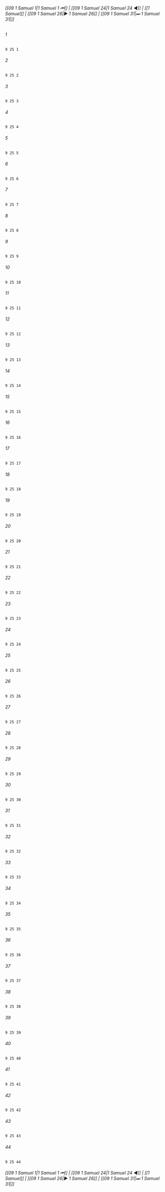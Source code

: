 
###### [[09 1 Samuel 1|1 Samuel 1 ⏮]] | [[09 1 Samuel 24|1 Samuel 24 ◀]] | [[1 Samuel]] | [[09 1 Samuel 26|▶ 1 Samuel 26]] | [[09 1 Samuel 31|⏭ 1 Samuel 31|]]

###### 1
``` verse
9 25 1 
```
###### 2
``` verse
9 25 2 
```
###### 3
``` verse
9 25 3 
```
###### 4
``` verse
9 25 4 
```
###### 5
``` verse
9 25 5 
```
###### 6
``` verse
9 25 6 
```
###### 7
``` verse
9 25 7 
```
###### 8
``` verse
9 25 8 
```
###### 9
``` verse
9 25 9 
```
###### 10
``` verse
9 25 10 
```
###### 11
``` verse
9 25 11 
```
###### 12
``` verse
9 25 12 
```
###### 13
``` verse
9 25 13 
```
###### 14
``` verse
9 25 14 
```
###### 15
``` verse
9 25 15 
```
###### 16
``` verse
9 25 16 
```
###### 17
``` verse
9 25 17 
```
###### 18
``` verse
9 25 18 
```
###### 19
``` verse
9 25 19 
```
###### 20
``` verse
9 25 20 
```
###### 21
``` verse
9 25 21 
```
###### 22
``` verse
9 25 22 
```
###### 23
``` verse
9 25 23 
```
###### 24
``` verse
9 25 24 
```
###### 25
``` verse
9 25 25 
```
###### 26
``` verse
9 25 26 
```
###### 27
``` verse
9 25 27 
```
###### 28
``` verse
9 25 28 
```
###### 29
``` verse
9 25 29 
```
###### 30
``` verse
9 25 30 
```
###### 31
``` verse
9 25 31 
```
###### 32
``` verse
9 25 32 
```
###### 33
``` verse
9 25 33 
```
###### 34
``` verse
9 25 34 
```
###### 35
``` verse
9 25 35 
```
###### 36
``` verse
9 25 36 
```
###### 37
``` verse
9 25 37 
```
###### 38
``` verse
9 25 38 
```
###### 39
``` verse
9 25 39 
```
###### 40
``` verse
9 25 40 
```
###### 41
``` verse
9 25 41 
```
###### 42
``` verse
9 25 42 
```
###### 43
``` verse
9 25 43 
```
###### 44
``` verse
9 25 44 
```

###### [[09 1 Samuel 1|1 Samuel 1 ⏮]] | [[09 1 Samuel 24|1 Samuel 24 ◀]] | [[1 Samuel]] | [[09 1 Samuel 26|▶ 1 Samuel 26]] | [[09 1 Samuel 31|⏭ 1 Samuel 31|]]

